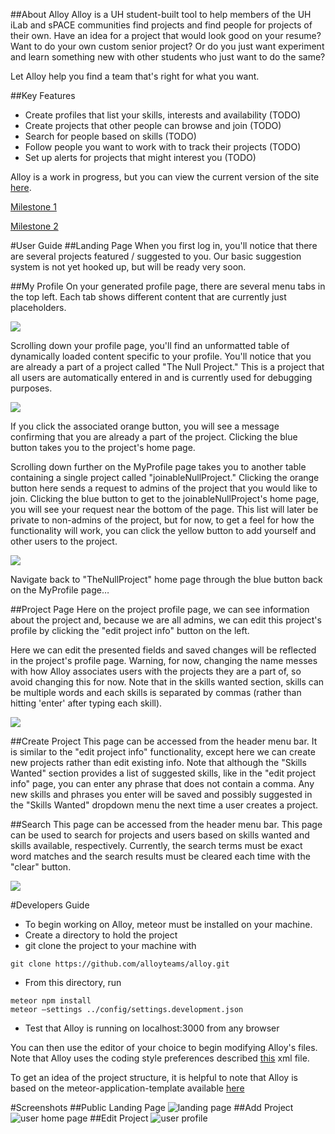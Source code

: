 ##About Alloy
Alloy is a UH student-built tool to help members of the UH iLab and sPACE communities find projects and find people for projects of their own. Have an idea for a project that would look good on your resume? Want to do your own custom senior project? Or do you just want experiment and learn something new with other students who just want to do the same?

Let Alloy help you find a team that's right for what you want.

##Key Features
* Create profiles that list your skills, interests and availability (TODO)
* Create projects that other people can browse and join (TODO)
* Search for people based on skills (TODO)
* Follow people you want to work with to track their projects (TODO)
* Set up alerts for projects that might interest you (TODO)

Alloy is a work in progress, but you can view the current version of the site [here](http://alloytestdeployrv.meteorapp.com/).

[Milestone 1](https://github.com/alloyteams/alloy/projects/1)

[Milestone 2](https://github.com/alloyteams/alloy/projects/2)


#User Guide
##Landing Page
When you first log in, you'll notice that there are several projects featured / suggested to you. Our basic suggestion system is not yet hooked up, but will be ready very soon.
[](/doc/landing-page.png)

##My Profile
On your generated profile page, there are several menu tabs in the top left. Each tab shows different content that are currently just placeholders.

![](/doc/myprofile-page.png)

Scrolling down your profile page, you'll find an unformatted table of dynamically loaded content specific to your profile. You'll notice that you are already a part of a project called "The Null Project." This is a project that all users are automatically entered in and is currently used for debugging purposes.

![](/doc/myprofile-page-table.png)

If you click the associated orange button, you will see a message confirming that you are already a part of the project. Clicking the blue button takes you to the project's home page.

Scrolling down further on the MyProfile page takes you to another table containing a single project called "joinableNullProject." Clicking the orange button here sends a request to admins of the project that you would like to join. Clicking the blue button to get to the joinableNullProject's home page, you will see your request near the bottom of the page. This list will later be private to non-admins of the project, but for now, to get a feel for how the functionality will work, you can click the yellow button to add yourself and other users to the project.

![](/doc/project-request.png)

Navigate back to "TheNullProject" home page through the blue button back on the MyProfile page…

##Project Page
Here on the project profile page, we can see information about the project and, because we are all admins, we can edit this project's profile by clicking the "edit project info" button on the left.

Here we can edit the presented fields and saved changes will be reflected in the project's profile page. Warning, for now, changing the name messes with how Alloy associates users with the projects they are a part of, so avoid changing this for now. Note that in the skills wanted section, skills can be multiple words and each skills is separated by commas (rather than hitting 'enter' after typing each skill).

![](/doc/project-edit.png)

##Create Project
This page can be accessed from the header menu bar. It is similar to the "edit project info" functionality, except here we can create new projects rather than edit existing info. Note that although the "Skills Wanted" section provides a list of suggested skills, like in the "edit project info" page, you can enter any phrase that does not contain a comma. Any new skills and phrases you enter will be saved and possibly suggested in the "Skills Wanted" dropdown menu the next time a user creates a project.

##Search
This page can be accessed from the header menu bar. This page can be used to search for projects and users based on skills wanted and skills available, respectively. Currently, the search terms must be exact word matches and the search results must be cleared each time with the "clear" button. 

![](/doc/search-projects.png)      


#Developers Guide
* To begin working on Alloy, meteor must be installed on your machine.
* Create a directory to hold the project
* git clone the project to your machine with
```
git clone https://github.com/alloyteams/alloy.git
```
* From this directory, run
```
meteor npm install
meteor —settings ../config/settings.development.json
```
* Test that Alloy is running on localhost:3000 from any browser

You can then use the editor of your choice to begin modifying Alloy's files. Note that Alloy uses the coding style preferences described [this](http://courses.ics.hawaii.edu/ics314f16/morea/development-environments/ics-se-code-style.xml) xml file.

To get an idea of the project structure, it is helpful to note that Alloy is based on the meteor-application-template available [here](https://ics-software-engineering.github.io/meteor-application-template/)  

#Screenshots
##Public Landing Page
![landing page](/doc/AlloyM1Homepage.png)
##Add Project
![user home page](/doc/AlloyM1AddProject.png)
##Edit Project
![user profile](/doc/AlloyM1EditProject.png)




